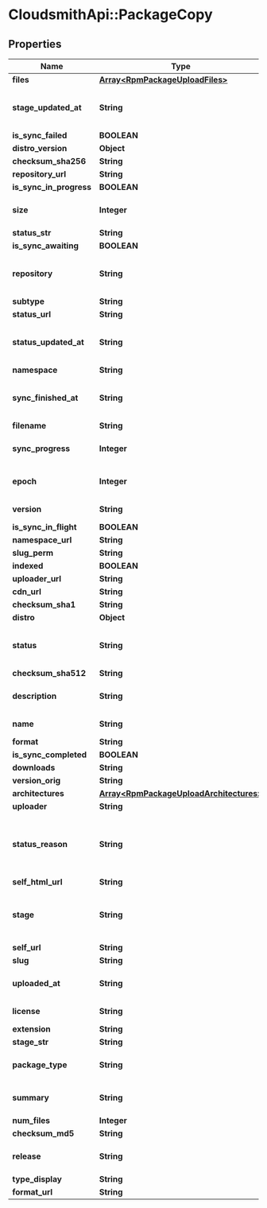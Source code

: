 # CloudsmithApi::PackageCopy

## Properties
Name | Type | Description | Notes
------------ | ------------- | ------------- | -------------
**files** | [**Array&lt;RpmPackageUploadFiles&gt;**](RpmPackageUploadFiles.md) |  | [optional] 
**stage_updated_at** | **String** | The datetime the package stage was updated at. | [optional] 
**is_sync_failed** | **BOOLEAN** |  | [optional] 
**distro_version** | **Object** |  | [optional] 
**checksum_sha256** | **String** |  | [optional] 
**repository_url** | **String** |  | [optional] 
**is_sync_in_progress** | **BOOLEAN** |  | [optional] 
**size** | **Integer** | The calculated size of the package. | [optional] 
**status_str** | **String** |  | [optional] 
**is_sync_awaiting** | **BOOLEAN** |  | [optional] 
**repository** | **String** | The repository the package will be copied to. | [optional] 
**subtype** | **String** |  | [optional] 
**status_url** | **String** |  | [optional] 
**status_updated_at** | **String** | The datetime the package status was updated at. | [optional] 
**namespace** | **String** |  | [optional] 
**sync_finished_at** | **String** | The datetime the package sync was finished at. | [optional] 
**filename** | **String** |  | [optional] 
**sync_progress** | **Integer** | Synchronisation progress (from 0-100) | [optional] 
**epoch** | **Integer** | The epoch of the package version (if any). | [optional] 
**version** | **String** | The version of this package. | [optional] 
**is_sync_in_flight** | **BOOLEAN** |  | [optional] 
**namespace_url** | **String** |  | [optional] 
**slug_perm** | **String** |  | [optional] 
**indexed** | **BOOLEAN** |  | [optional] 
**uploader_url** | **String** |  | [optional] 
**cdn_url** | **String** |  | [optional] 
**checksum_sha1** | **String** |  | [optional] 
**distro** | **Object** |  | [optional] 
**status** | **String** | The synchronisation status of the package. | [optional] 
**checksum_sha512** | **String** |  | [optional] 
**description** | **String** | A textual description of this package. | [optional] 
**name** | **String** | The name of this package. | [optional] 
**format** | **String** |  | [optional] 
**is_sync_completed** | **BOOLEAN** |  | [optional] 
**downloads** | **String** |  | [optional] 
**version_orig** | **String** |  | [optional] 
**architectures** | [**Array&lt;RpmPackageUploadArchitectures&gt;**](RpmPackageUploadArchitectures.md) |  | [optional] 
**uploader** | **String** |  | [optional] 
**status_reason** | **String** | A textual description for the synchronous status reason (if any | [optional] 
**self_html_url** | **String** |  | [optional] 
**stage** | **String** | The synchronisation (in progress) stage of the package. | [optional] 
**self_url** | **String** |  | [optional] 
**slug** | **String** |  | [optional] 
**uploaded_at** | **String** | The date this package was uploaded. | [optional] 
**license** | **String** | The license of this package. | [optional] 
**extension** | **String** |  | [optional] 
**stage_str** | **String** |  | [optional] 
**package_type** | **String** | The type of package contents. | [optional] 
**summary** | **String** | A one-liner synopsis of this package. | [optional] 
**num_files** | **Integer** |  | [optional] 
**checksum_md5** | **String** |  | [optional] 
**release** | **String** | The release of the package version (if any). | [optional] 
**type_display** | **String** |  | [optional] 
**format_url** | **String** |  | [optional] 


